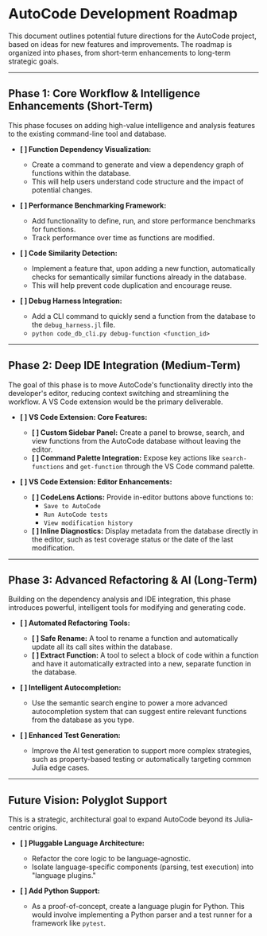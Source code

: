 # AutoCode Development Roadmap

This document outlines potential future directions for the AutoCode project, based on ideas for new features and improvements. The roadmap is organized into phases, from short-term enhancements to long-term strategic goals.

---

## Phase 1: Core Workflow & Intelligence Enhancements (Short-Term)

This phase focuses on adding high-value intelligence and analysis features to the existing command-line tool and database.

- **[ ] Function Dependency Visualization:**
    - Create a command to generate and view a dependency graph of functions within the database.
    - This will help users understand code structure and the impact of potential changes.

- **[ ] Performance Benchmarking Framework:**
    - Add functionality to define, run, and store performance benchmarks for functions.
    - Track performance over time as functions are modified.

- **[ ] Code Similarity Detection:**
    - Implement a feature that, upon adding a new function, automatically checks for semantically similar functions already in the database.
    - This will help prevent code duplication and encourage reuse.

- **[ ] Debug Harness Integration:**
    - Add a CLI command to quickly send a function from the database to the `debug_harness.jl` file.
    - `python code_db_cli.py debug-function <function_id>`

---

## Phase 2: Deep IDE Integration (Medium-Term)

The goal of this phase is to move AutoCode's functionality directly into the developer's editor, reducing context switching and streamlining the workflow. A VS Code extension would be the primary deliverable.

- **[ ] **VS Code Extension: Core Features**:**
    - **[ ] Custom Sidebar Panel:** Create a panel to browse, search, and view functions from the AutoCode database without leaving the editor.
    - **[ ] Command Palette Integration:** Expose key actions like `search-functions` and `get-function` through the VS Code command palette.

- **[ ] **VS Code Extension: Editor Enhancements**:**
    - **[ ] CodeLens Actions:** Provide in-editor buttons above functions to:
        - `Save to AutoCode`
        - `Run AutoCode tests`
        - `View modification history`
    - **[ ] Inline Diagnostics:** Display metadata from the database directly in the editor, such as test coverage status or the date of the last modification.

---

## Phase 3: Advanced Refactoring & AI (Long-Term)

Building on the dependency analysis and IDE integration, this phase introduces powerful, intelligent tools for modifying and generating code.

- **[ ] Automated Refactoring Tools:**
    - **[ ] Safe Rename:** A tool to rename a function and automatically update all its call sites within the database.
    - **[ ] Extract Function:** A tool to select a block of code within a function and have it automatically extracted into a new, separate function in the database.

- **[ ] Intelligent Autocompletion:**
    - Use the semantic search engine to power a more advanced autocompletion system that can suggest entire relevant functions from the database as you type.

- **[ ] Enhanced Test Generation:**
    - Improve the AI test generation to support more complex strategies, such as property-based testing or automatically targeting common Julia edge cases.

---

## Future Vision: Polyglot Support

This is a strategic, architectural goal to expand AutoCode beyond its Julia-centric origins.

- **[ ] Pluggable Language Architecture:**
    - Refactor the core logic to be language-agnostic.
    - Isolate language-specific components (parsing, test execution) into "language plugins."

- **[ ] Add Python Support:**
    - As a proof-of-concept, create a language plugin for Python. This would involve implementing a Python parser and a test runner for a framework like `pytest`.
